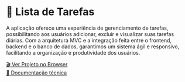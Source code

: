 <!-- <p align="center">
  <img src="https://static.skillshare.com/uploads/discussion/tmp/60539f55" width="500" height="300" alt="Descrição da Imagem">
</p> -->

<!-- [![Concluído](https://img.shields.io/badge/Status-Em%Construcao-de3163)](link_da_sua_sugestao) -->

# :pencil: Lista de Tarefas

A aplicação oferece uma experiência de gerenciamento de tarefas, possibilitando aos usuários adicionar, excluir e visualizar suas tarefas diárias. Com a arquitetura MVC e a integração feita entre o frontend, backend e o banco de dados, garantimos um sistema ágil e responsivo, facilitando a organização e produtividade dos usuários.

[:clapper: Ver Projeto no Browser](https://delisg.github.io/lista-de-tarefas/) <br>
[:page_with_curl: Documentação técnica](documentacao.md) 
